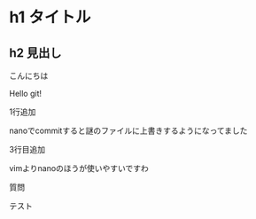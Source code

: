 # h1 タイトル
## h2 見出し

こんにちは

Hello git!

1行追加

nanoでcommitすると謎のファイルに上書きするようになってました

3行目追加

vimよりnanoのほうが使いやすいですわ

質問

テスト

